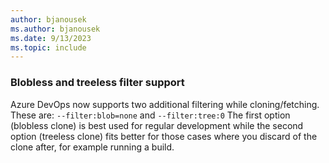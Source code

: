 ```yaml
---
author: bjanousek
ms.author: bjanousek
ms.date: 9/13/2023
ms.topic: include
---
```


### Blobless and treeless filter support

Azure DevOps now supports two additional filtering while cloning/fetching. These are:
`--filter:blob=none`
and
`--filter:tree:0`
The first option (blobless clone) is best used for regular development while the second option (treeless clone) fits better for those cases where you discard of the clone after, for example running a build.
